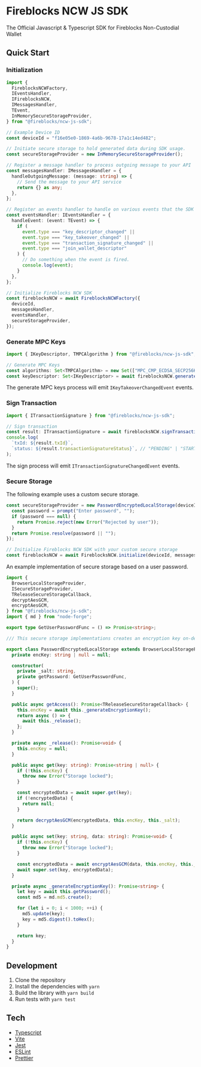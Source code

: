 # Fireblocks NCW JS SDK

The Official Javascript & Typescript SDK for Fireblocks Non-Custodial Wallet

## Quick Start

### Initialization

```typescript
import {
  FireblocksNCWFactory,
  IEventsHandler,
  IFireblocksNCW,
  IMessagesHandler,
  TEvent,
  InMemorySecureStorageProvider,
} from "@fireblocks/ncw-js-sdk";

// Example Device ID
const deviceId = "f16e05e0-1869-4a6b-9678-17a1c14ed482";

// Initiate secure storage to hold generated data during SDK usage.
const secureStorageProvider = new InMemorySecureStorageProvider();

// Register a message handler to process outgoing message to your API
const messagesHandler: IMessagesHandler = {
  handleOutgoingMessage: (message: string) => {
    // Send the message to your API service
    return {} as any;
  },
};

// Register an events handler to handle on various events that the SDK emitts
const eventsHandler: IEventsHandler = {
  handleEvent: (event: TEvent) => {
    if (
      event.type === "key_descriptor_changed" ||
      event.type === "key_takeover_changed" ||
      event.type === "transaction_signature_changed" ||
      event.type === "join_wallet_descriptor"
    ) {
      // Do something when the event is fired.
      console.log(event);
    }
  },
};

// Initialize Fireblocks NCW SDK
const fireblocksNCW = await FireblocksNCWFactory({
  deviceId,
  messagesHandler,
  eventsHandler,
  secureStorageProvider,
});
```

### Generate MPC Keys

```typescript
import { IKeyDescriptor, TMPCAlgorithm } from "@fireblocks/ncw-js-sdk";

// Generate MPC Keys
const algorithms: Set<TMPCAlgorithm> = new Set(["MPC_CMP_ECDSA_SECP256K1"]);
const keyDescriptor: Set<IKeyDescriptor> = await fireblocksNCW.generateMPCKeys(algorithms);
```

The generate MPC keys process will emit `IKeyTakeoverChangedEvent` events.

### Sign Transaction

```typescript
import { ITransactionSignature } from "@fireblocks/ncw-js-sdk";

// Sign transaction
const result: ITransactionSignature = await fireblocksNCW.signTransaction("SOME_TX_UUID");
console.log(
  `txId: ${result.txId}`,
  `status: ${result.transactionSignatureStatus}`, // "PENDING" | "STARTED" | "COMPLETED" | "TIMEOUT" | "ERROR"
);
```

The sign process will emit `ITransactionSignatureChangedEvent` events.

### Secure Storage

The following example uses a custom secure storage.

```typescript
const secureStorageProvider = new PasswordEncryptedLocalStorage(deviceId, () => {
  const password = prompt("Enter password", "");
  if (password === null) {
    return Promise.reject(new Error("Rejected by user"));
  }
  return Promise.resolve(password || "");
});

// Initialize Fireblocks NCW SDK with your custom secure storage
const fireblocksNCW = await FireblocksNCW.initialize(deviceId, messagesHandler, eventsHandler, secureStorageProvider);
```

An example implementation of secure storage based on a user password.

```typescript
import {
  BrowserLocalStorageProvider,
  ISecureStorageProvider,
  TReleaseSecureStorageCallback,
  decryptAesGCM,
  encryptAesGCM,
} from "@fireblocks/ncw-js-sdk";
import { md } from "node-forge";

export type GetUserPasswordFunc = () => Promise<string>;

/// This secure storage implementations creates an encryption key on-demand based on a user password

export class PasswordEncryptedLocalStorage extends BrowserLocalStorageProvider implements ISecureStorageProvider {
  private encKey: string | null = null;

  constructor(
    private _salt: string,
    private getPassword: GetUserPasswordFunc,
  ) {
    super();
  }

  public async getAccess(): Promise<TReleaseSecureStorageCallback> {
    this.encKey = await this._generateEncryptionKey();
    return async () => {
      await this._release();
    };
  }

  private async _release(): Promise<void> {
    this.encKey = null;
  }

  public async get(key: string): Promise<string | null> {
    if (!this.encKey) {
      throw new Error("Storage locked");
    }

    const encryptedData = await super.get(key);
    if (!encryptedData) {
      return null;
    }

    return decryptAesGCM(encryptedData, this.encKey, this._salt);
  }

  public async set(key: string, data: string): Promise<void> {
    if (!this.encKey) {
      throw new Error("Storage locked");
    }

    const encryptedData = await encryptAesGCM(data, this.encKey, this._salt);
    await super.set(key, encryptedData);
  }

  private async _generateEncryptionKey(): Promise<string> {
    let key = await this.getPassword();
    const md5 = md.md5.create();

    for (let i = 0; i < 1000; ++i) {
      md5.update(key);
      key = md5.digest().toHex();
    }

    return key;
  }
}
```

## Development

1. Clone the repository
2. Install the dependencies with `yarn`
3. Build the library with `yarn build`
4. Run tests with `yarn test`

## Tech

- [Typescript](https://www.npmjs.com/package/typescript)
- [Vite](https://www.npmjs.com/package/vite)
- [Jest](https://www.npmjs.com/package/jest)
- [ESLint](https://www.npmjs.com/package/eslint)
- [Prettier](https://www.npmjs.com/package/prettier)
